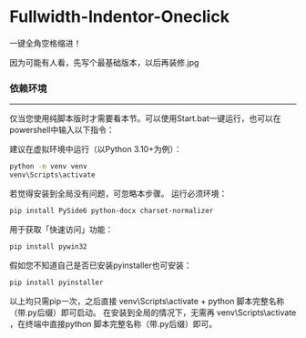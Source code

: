 # Fullwidth-Indentor-Oneclick
一键全角空格缩进！

因为可能有人看，先写个最基础版本，以后再装修.jpg

### 依赖环境

---

仅当您使用纯脚本版时才需要看本节。可以使用Start.bat一键运行，也可以在powershell中输入以下指令：

建议在虚拟环境中运行（以Python 3.10+为例）：

```bash
python -m venv venv
venv\Scripts\activate
```
若觉得安装到全局没有问题，可忽略本步骤。
运行必须环境：

```bash
pip install PySide6 python-docx charset-normalizer
```

用于获取「快速访问」功能：

```bash
pip install pywin32
```

假如您不知道自己是否已安装pyinstaller也可安装：

```bash
pip install pyinstaller
```

以上均只需pip一次，之后直接 venv\Scripts\activate + python 脚本完整名称（带.py后缀）即可启动。
在安装到全局的情况下，无需再 venv\Scripts\activate ，在终端中直接python 脚本完整名称（带.py后缀）即可。
